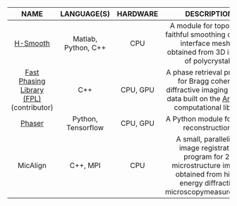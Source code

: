 | **NAME** | **LANGUAGE(S)** | **HARDWARE** | **DESCRIPTION** |
|:--------:|:---------------:|:------------:|:---------------:|
|[H-Smooth](https://github.com/siddharth-maddali/HierarchicalSmooth)| Matlab, Python, C++ | CPU | A module for topology-faithful smoothing of grain interface meshes obtained from 3D images of polycrystals |
|[Fast Phasing Library (FPL)](https://bitbucket.org/ynashed/fpl/src/smaddali/)(contributor) | C++ | CPU, GPU | A phase retrieval program for Bragg coherent diffractive imaging (BCDI) data built on the [Arrayfire](https://arrayfire.com/) computational library |
| [Phaser](https://github.com/siddharth-maddali/Phaser) | Python, Tensorflow | CPU, GPU | A Python module for BCDI reconstructions |
| MicAlign | C++, MPI | CPU | A small, parallelized image registration program for 2D microstructure images obtained from high-energy diffraction microscopymeasurements |

